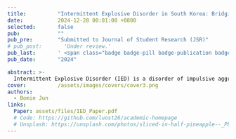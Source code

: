 ```yaml
---
title:          "Intermittent Explosive Disorder in South Korea: Bridging the Gap Between Western Criteria and Cultural Realities"
date:           2024-12-28 00:01:00 +0800
selected:       false
pub:            ""
pub_pre:        "Submitted to Journal of Student Research (JSR)"
# pub_post:       'Under review.'
pub_last:       ' <span class="badge badge-pill badge-publication badge-success">Spotlight</span>'
pub_date:       "2024"

abstract: >-
  Intermittent Explosive Disorder (IED) is a disorder of impulsive aggression that has primarily been studied through a Western, particularly American, lens. Consequently, the portrayal of the disorder does not reflect cultural tendencies in East Asian countries, such as South Korea, where the suppression of emotions has been normalized. This paper delves into the prevalence and treatment of the disorder in addition to proposing a novel screening tool.
cover:          /assets/images/covers/cover3.png
authors:
  - Bomie Jun
links:
  Paper: assets/files/IED_Paper.pdf
  # Code: https://github.com/luost26/academic-homepage
  # Unsplash: https://unsplash.com/photos/sliced-in-half-pineapple--_PLJZmHZzk
---
```

